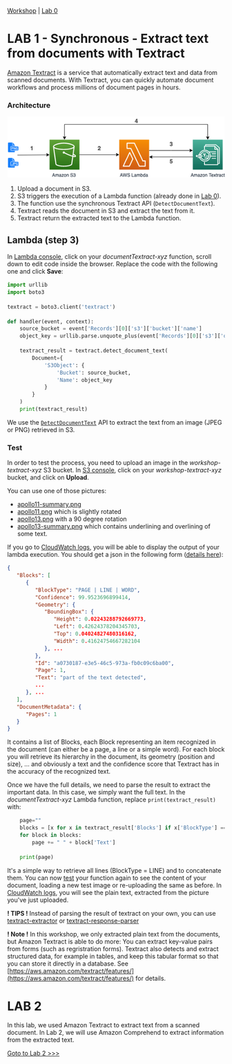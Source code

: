 [Workshop](../../README.md) | [Lab 0](../../Lab0/README.md)

# LAB 1 - Synchronous - Extract text from documents with Textract

[Amazon Textract](https://docs.aws.amazon.com/textract/latest/dg/what-is.html) is a service that automatically extract text and data from scanned documents. With Textract, you can quickly automate document workflows and process millions of document pages in hours.

<a name="archi_sync"></a>
### Architecture
![Synchronous Architecture](images/textract_sync_archi.png)

1. Upload a document in S3. 
2. S3 triggers the execution of a Lambda function (already done in [Lab 0](../../Lab0/README.md)).
3. The function use the synchronous Textract API (``DetectDocumentText``).
4. Textract reads the document in S3 and extract the text from it.
5. Textract return the extracted text to the Lambda function.
  

## Lambda (step 3)
In [Lambda console](https://console.aws.amazon.com/lambda/home?region=us-east-1#/functions), click on your *documentTextract-xyz* function, scroll down to edit code inside the browser. Replace the code with the following one and click **Save**:

```python
import urllib
import boto3

textract = boto3.client('textract')

def handler(event, context):
	source_bucket = event['Records'][0]['s3']['bucket']['name']
	object_key = urllib.parse.unquote_plus(event['Records'][0]['s3']['object']['key'])
	
	textract_result = textract.detect_document_text(
		Document={
			'S3Object': {
				'Bucket': source_bucket,
				'Name': object_key
			}
		}
	)
	print(textract_result)

```
We use the [``DetectDocumentText``](https://docs.aws.amazon.com/textract/latest/dg/API_DetectDocumentText.html) API to extract the text from an image (JPEG or PNG) retrieved in S3.

<a name="test"></a>
### Test
In order to test the process, you need to upload an image in the *workshop-textract-xyz* S3 bucket. In [S3 console](https://s3.console.aws.amazon.com/s3/buckets/), click on your *workshop-textract-xyz* bucket, and click on **Upload**.

You can use one of those pictures:

 - [apollo11-summary.png](../../documents/apollo11-summary.png) 
 - [apollo11.png](../../documents/apollo11.png) which is slightly rotated
 - [apollo13.png](../../documents/apollo13.png) with a 90 degree rotation
 - [apollo13-summary.png](../../documents/apollo13-summary.png) which contains underlining and overlining of some text.

If you go to [CloudWatch logs](https://console.aws.amazon.com/cloudwatch/home?region=us-east-1#logs:prefix=/aws/lambda/documentTextract), you will be able to display the output of your lambda execution. You should get a json in the following form ([details here](https://docs.aws.amazon.com/textract/latest/dg/API_DetectDocumentText.html#API_DetectDocumentText_ResponseSyntax)):

```json
{
   "Blocks": [ 
      { 
         "BlockType": "PAGE | LINE | WORD",
         "Confidence": 99.9523696899414,
         "Geometry": { 
            "BoundingBox": { 
               "Height": 0.02243288792669773,
               "Left": 0.42624378204345703,
               "Top": 0.04024827480316162,
               "Width": 0.41624754667282104
            }, ...
         },
         "Id": "a0730187-e3e5-46c5-973a-fb0c09c6ba00",
         "Page": 1,
         "Text": "part of the text detected",
         ...
      }, ...
   ],
   "DocumentMetadata": { 
      "Pages": 1
   }
}
```

It contains a list of Blocks, each Block representing an item recognized in the document (can either be a page, a line or a simple word). For each block you will retrieve its hierarchy in the document, its geometry (position and size), ... and obviously a text and the confidence score that Textract has in the accuracy of the recognized text.

Once we have the full details, we need to parse the result to extract the important data. In this case, we simply want the full text. In the *documentTextract-xyz* Lambda function, replace ``print(textract_result)`` with: 

```python
	page=""
	blocks = [x for x in textract_result['Blocks'] if x['BlockType'] == "LINE"]
	for block in blocks:
		page += " " + block['Text']
        	
	print(page)
```
It's a simple way to retrieve all lines (BlockType = LINE) and to concatenate them. You can now [test](#test) your function again to see the content of your document, loading a new test image or re-uploading the same as before. In [CloudWatch logs](https://console.aws.amazon.com/cloudwatch/home?region=us-east-1#logs:prefix=/aws/lambda/documentTextract), you will see the plain text, extracted from the picture you've just uploaded.

**! TIPS !** Instead of parsing the result of textract on your own, you can use [textract-extractor](https://github.com/aws-samples/amazon-textract-textractor) or [textract-response-parser](https://github.com/aws-samples/amazon-textract-response-parser)

**! Note !** In this workshop, we only extracted plain text from the documents, but Amazon Textract is able to do more: You can extract key-value pairs from forms (such as regristration forms). Textract also detects and extract structured data, for example in tables, and keep this tabular format so that you can store it directly in a database. See [https://aws.amazon.com/textract/features/](https://aws.amazon.com/textract/features/) for details.

# LAB 2
In this lab, we used Amazon Textract to extract text from a scanned document. 
In Lab 2, we will use Amazon Comprehend to extract information from the extracted text.

[Goto to Lab 2 >>>](../Lab2/README.md)